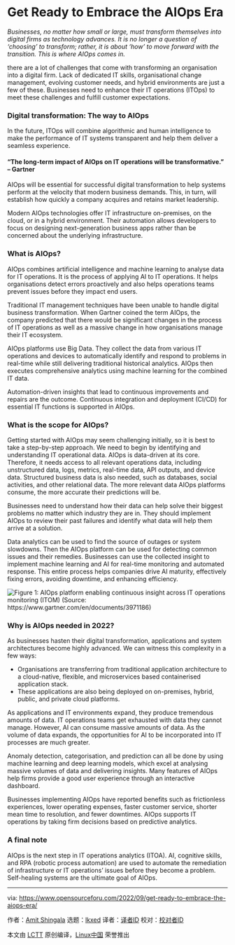 [#]: subject: "Get Ready to Embrace the AIOps Era"
[#]: via: "https://www.opensourceforu.com/2022/09/get-ready-to-embrace-the-aiops-era/"
[#]: author: "Amit Shingala https://www.opensourceforu.com/author/amit-shingala/"
[#]: collector: "lkxed"
[#]: translator: "geekpi"
[#]: reviewer: " "
[#]: publisher: " "
[#]: url: " "

Get Ready to Embrace the AIOps Era
======
*Businesses, no matter how small or large, must transform themselves into digital firms as technology advances. It is no longer a question of ‘choosing’ to transform; rather, it is about ‘how’ to move forward with the transition. This is where AIOps comes in.*

there are a lot of challenges that come with transforming an organisation into a digital firm. Lack of dedicated IT skills, organisational change management, evolving customer needs, and hybrid environments are just a few of these. Businesses need to enhance their IT operations (ITOps) to meet these challenges and fulfill customer expectations.

### Digital transformation: The way to AIOps

In the future, ITOps will combine algorithmic and human intelligence to make the performance of IT systems transparent and help them deliver a seamless experience.

#### “The long-term impact of AIOps on IT operations will be transformative.” – Gartner

AIOps will be essential for successful digital transformation to help systems perform at the velocity that modern business demands. This, in turn, will establish how quickly a company acquires and retains market leadership.

Modern AIOps technologies offer IT infrastructure on-premises, on the cloud, or in a hybrid environment. Their automation allows developers to focus on designing next-generation business apps rather than be concerned about the underlying infrastructure.

### What is AIOps?

AIOps combines artificial intelligence and machine learning to analyse data for IT operations. It is the process of applying AI to IT operations. It helps organisations detect errors proactively and also helps operations teams prevent issues before they impact end users.

Traditional IT management techniques have been unable to handle digital business transformation. When Gartner coined the term AIOps, the company predicted that there would be significant changes in the process of IT operations as well as a massive change in how organisations manage their IT ecosystem.

AIOps platforms use Big Data. They collect the data from various IT operations and devices to automatically identify and respond to problems in real-time while still delivering traditional historical analytics. AIOps then executes comprehensive analytics using machine learning for the combined IT data.

Automation-driven insights that lead to continuous improvements and repairs are the outcome. Continuous integration and deployment (CI/CD) for essential IT functions is supported in AIOps.

### What is the scope for AIOps?

Getting started with AIOps may seem challenging initially, so it is best to take a step-by-step approach. We need to begin by identifying and understanding IT operational data. AIOps is data-driven at its core. Therefore, it needs access to all relevant operations data, including unstructured data, logs, metrics, real-time data, API outputs, and device data. Structured business data is also needed, such as databases, social activities, and other relational data. The more relevant data AIOps platforms consume, the more accurate their predictions will be.

Businesses need to understand how their data can help solve their biggest problems no matter which industry they are in. They should implement AIOps to review their past failures and identify what data will help them arrive at a solution.

Data analytics can be used to find the source of outages or system slowdowns. Then the AIOps platform can be used for detecting common issues and their remedies. Businesses can use the collected insight to implement machine learning and AI for real-time monitoring and automated response. This entire process helps companies drive AI maturity, effectively fixing errors, avoiding downtime, and enhancing efficiency.

![Figure 1: AIOps platform enabling continuous insight across IT operations monitoring (ITOM) (Source: https://www.gartner.com/en/documents/3971186)][1]

### Why is AIOps needed in 2022?

As businesses hasten their digital transformation, applications and system architectures become highly advanced. We can witness this complexity in a few ways:

* Organisations are transferring from traditional application architecture to a cloud-native, flexible, and microservices based containerised application stack.
* These applications are also being deployed on on-premises, hybrid, public, and private cloud platforms.

As applications and IT environments expand, they produce tremendous amounts of data. IT operations teams get exhausted with data they cannot manage. However, AI can consume massive amounts of data. As the volume of data expands, the opportunities for AI to be incorporated into IT processes are much greater.

Anomaly detection, categorisation, and prediction can all be done by using machine learning and deep learning models, which excel at analysing massive volumes of data and delivering insights. Many features of AIOps help firms provide a good user experience through an interactive dashboard.

Businesses implementing AIOps have reported benefits such as frictionless experiences, lower operating expenses, faster customer service, shorter mean time to resolution, and fewer downtimes. AIOps supports IT operations by taking firm decisions based on predictive analytics.

### A final note

AIOps is the next step in IT operations analytics (ITOA). AI, cognitive skills, and RPA (robotic process automation) are used to automate the remediation of infrastructure or IT operations’ issues before they become a problem. Self-healing systems are the ultimate goal of AIOps.

--------------------------------------------------------------------------------

via: https://www.opensourceforu.com/2022/09/get-ready-to-embrace-the-aiops-era/

作者：[Amit Shingala][a]
选题：[lkxed][b]
译者：[译者ID](https://github.com/译者ID)
校对：[校对者ID](https://github.com/校对者ID)

本文由 [LCTT](https://github.com/LCTT/TranslateProject) 原创编译，[Linux中国](https://linux.cn/) 荣誉推出

[a]: https://www.opensourceforu.com/author/amit-shingala/
[b]: https://github.com/lkxed
[1]: https://www.opensourceforu.com/wp-content/uploads/2022/07/Figure-1-AIOps-platform-enabling-continuous-insight-across-IT-operations-monitoring-ITOM-2.jpg
